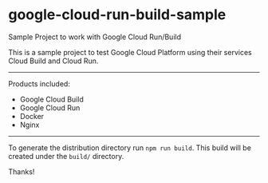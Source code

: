 # google-cloud-run-build-sample
Sample Project to work with Google Cloud Run/Build

This is a sample project to test Google Cloud Platform using their services Cloud Build and Cloud Run.

---

Products included:
- Google Cloud Build
- Google Cloud Run
- Docker
- Nginx

---

To generate the distribution directory run `npm run build`. This build will be created under the `build/` directory.

Thanks!
